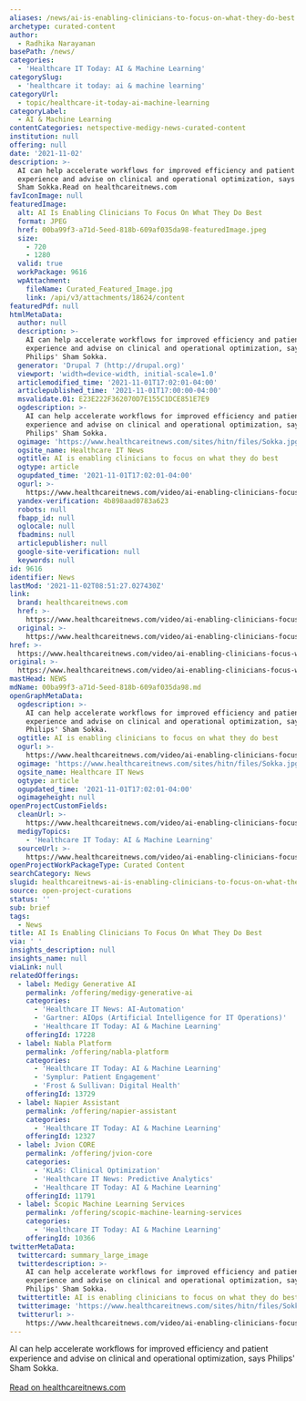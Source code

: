 ```yaml
---
aliases: /news/ai-is-enabling-clinicians-to-focus-on-what-they-do-best
archetype: curated-content
author:
  - Radhika Narayanan
basePath: /news/
categories:
  - 'Healthcare IT Today: AI & Machine Learning'
categorySlug:
  - 'healthcare it today: ai & machine learning'
categoryUrl:
  - topic/healthcare-it-today-ai-machine-learning
categoryLabel:
  - AI & Machine Learning
contentCategories: netspective-medigy-news-curated-content
institution: null
offering: null
date: '2021-11-02'
description: >-
  AI can help accelerate workflows for improved efficiency and patient
  experience and advise on clinical and operational optimization, says Philips'
  Sham Sokka.Read on healthcareitnews.com
favIconImage: null
featuredImage:
  alt: AI Is Enabling Clinicians To Focus On What They Do Best
  format: JPEG
  href: 00ba99f3-a71d-5eed-818b-609af035da98-featuredImage.jpeg
  size:
    - 720
    - 1280
  valid: true
  workPackage: 9616
  wpAttachment:
    fileName: Curated_Featured_Image.jpg
    link: /api/v3/attachments/18624/content
featuredPdf: null
htmlMetaData:
  author: null
  description: >-
    AI can help accelerate workflows for improved efficiency and patient
    experience and advise on clinical and operational optimization, says
    Philips' Sham Sokka.
  generator: 'Drupal 7 (http://drupal.org)'
  viewport: 'width=device-width, initial-scale=1.0'
  articlemodified_time: '2021-11-01T17:02:01-04:00'
  articlepublished_time: '2021-11-01T17:00:00-04:00'
  msvalidate.01: E23E222F362070D7E155C1DCE851E7E9
  ogdescription: >-
    AI can help accelerate workflows for improved efficiency and patient
    experience and advise on clinical and operational optimization, says
    Philips' Sham Sokka.
  ogimage: 'https://www.healthcareitnews.com/sites/hitn/files/Sokka.jpg'
  ogsite_name: Healthcare IT News
  ogtitle: AI is enabling clinicians to focus on what they do best
  ogtype: article
  ogupdated_time: '2021-11-01T17:02:01-04:00'
  ogurl: >-
    https://www.healthcareitnews.com/video/ai-enabling-clinicians-focus-what-they-do-best
  yandex-verification: 4b898aad0783a623
  robots: null
  fbapp_id: null
  oglocale: null
  fbadmins: null
  articlepublisher: null
  google-site-verification: null
  keywords: null
id: 9616
identifier: News
lastMod: '2021-11-02T08:51:27.027430Z'
link:
  brand: healthcareitnews.com
  href: >-
    https://www.healthcareitnews.com/video/ai-enabling-clinicians-focus-what-they-do-best
  original: >-
    https://www.healthcareitnews.com/video/ai-enabling-clinicians-focus-what-they-do-best
href: >-
  https://www.healthcareitnews.com/video/ai-enabling-clinicians-focus-what-they-do-best
original: >-
  https://www.healthcareitnews.com/video/ai-enabling-clinicians-focus-what-they-do-best
mastHead: NEWS
mdName: 00ba99f3-a71d-5eed-818b-609af035da98.md
openGraphMetaData:
  ogdescription: >-
    AI can help accelerate workflows for improved efficiency and patient
    experience and advise on clinical and operational optimization, says
    Philips' Sham Sokka.
  ogtitle: AI is enabling clinicians to focus on what they do best
  ogurl: >-
    https://www.healthcareitnews.com/video/ai-enabling-clinicians-focus-what-they-do-best
  ogimage: 'https://www.healthcareitnews.com/sites/hitn/files/Sokka.jpg'
  ogsite_name: Healthcare IT News
  ogtype: article
  ogupdated_time: '2021-11-01T17:02:01-04:00'
  ogimageheight: null
openProjectCustomFields:
  cleanUrl: >-
    https://www.healthcareitnews.com/video/ai-enabling-clinicians-focus-what-they-do-best
  medigyTopics:
    - 'Healthcare IT Today: AI & Machine Learning'
  sourceUrl: >-
    https://www.healthcareitnews.com/video/ai-enabling-clinicians-focus-what-they-do-best
openProjectWorkPackageType: Curated Content
searchCategory: News
slugid: healthcareitnews-ai-is-enabling-clinicians-to-focus-on-what-they-do-best
source: open-project-curations
status: ''
sub: brief
tags:
  - News
title: AI Is Enabling Clinicians To Focus On What They Do Best
via: ' '
insights_description: null
insights_name: null
viaLink: null
relatedOfferings:
  - label: Medigy Generative AI
    permalink: /offering/medigy-generative-ai
    categories:
      - 'Healthcare IT News: AI-Automation'
      - 'Gartner: AIOps (Artificial Intelligence for IT Operations)'
      - 'Healthcare IT Today: AI & Machine Learning'
    offeringId: 17228
  - label: Nabla Platform
    permalink: /offering/nabla-platform
    categories:
      - 'Healthcare IT Today: AI & Machine Learning'
      - 'Symplur: Patient Engagement'
      - 'Frost & Sullivan: Digital Health'
    offeringId: 13729
  - label: Napier Assistant
    permalink: /offering/napier-assistant
    categories:
      - 'Healthcare IT Today: AI & Machine Learning'
    offeringId: 12327
  - label: Jvion CORE
    permalink: /offering/jvion-core
    categories:
      - 'KLAS: Clinical Optimization'
      - 'Healthcare IT News: Predictive Analytics'
      - 'Healthcare IT Today: AI & Machine Learning'
    offeringId: 11791
  - label: Scopic Machine Learning Services
    permalink: /offering/scopic-machine-learning-services
    categories:
      - 'Healthcare IT Today: AI & Machine Learning'
    offeringId: 10366
twitterMetaData:
  twittercard: summary_large_image
  twitterdescription: >-
    AI can help accelerate workflows for improved efficiency and patient
    experience and advise on clinical and operational optimization, says
    Philips' Sham Sokka.
  twittertitle: AI is enabling clinicians to focus on what they do best
  twitterimage: 'https://www.healthcareitnews.com/sites/hitn/files/Sokka.jpg'
  twitterurl: >-
    https://www.healthcareitnews.com/video/ai-enabling-clinicians-focus-what-they-do-best
---
```

<p>AI can help accelerate workflows for improved efficiency and patient experience and advise on clinical and operational optimization, says Philips' Sham Sokka.<br/><br/><a target="_blank" href=https://www.healthcareitnews.com/video/ai-enabling-clinicians-focus-what-they-do-best>Read on healthcareitnews.com</a></p>